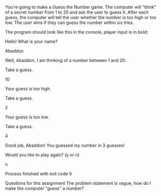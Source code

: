 You’re going to make a Guess the Number game. The computer will "think" of a secret number from 1 to 20 and ask the user to guess it. After each guess, the computer will tell the user whether the number is too high or too low. The user wins if they can guess the number within six tries.



The program should look like this in the console, player input is in bold:



Hello! What is your name?



Abaddon



Well, Abaddon, I am thinking of a number between 1 and 20.

Take a guess.



10



Your guess is too high.

Take a guess.



2



Your guess is too low.

Take a guess.



4



Good job, Abaddon! You guessed my number in 3 guesses!

Would you like to play again? (y or n)



n



Process finished with exit code 0

Questions for this assignment
The problem statement is vague, how do I make the computer "guess" a number?
